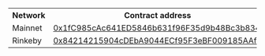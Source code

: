 [comment]: <> (This is an auto-generated table with CNS smart-contract addresses. See README for more info.)
    <table>
        <th>Network</th>
        <th>Contract address</th>
        <tr>
            <td>Mainnet</td>
            <td><a href="https://etherscan.io/address/0x1fC985cAc641ED5846b631f96F35d9b48Bc3b834">0x1fC985cAc641ED5846b631f96F35d9b48Bc3b834</a></td>
        </tr>
        <tr>
            <td>Rinkeby</td>
            <td><a href="https://rinkeby.etherscan.io/address/0x84214215904cDEbA9044ECf95F3eBF009185AAf4">0x84214215904cDEbA9044ECf95F3eBF009185AAf4</a></td>
        </tr>
    </table>
    